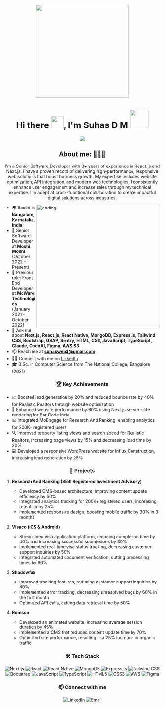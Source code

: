 <div align="center">
  <img height="300" src="https://user-images.githubusercontent.com/74038190/241765440-80728820-e06b-4f96-9c9e-9df46f0cc0a5.gif"  />
</div>

<h1 align="center">Hi there <img src="https://c.tenor.com/z2xJqhCpneIAAAAM/wave-hand.gif" width="40px">, I'm Suhas D M <img src="https://img.icons8.com/external-others-cattaleeya-thongsriphong/344/external-Boy-user-with-laptop-color-line-others-cattaleeya-thongsriphong.png"  width="60px" /></h1>
  
<p align="center">
<a align="center" href="https://github.com/suhasdm"><img src="https://readme-typing-svg.herokuapp.com?color=0A88B3&lines=Welcome+to+My+GitHub+Profile!;Senior+Software+Developer;3%2B+Years+of+Web+Development+Experience;Specialized+in+Next.js+and+React.js" /></a>
</p>

<h2 align="center">About me: 👨🏽‍💻</h2>
<p align="center">I'm a Senior Software Developer with 3+ years of experience in React.js and Next.js. I have a proven record of delivering high-performance, responsive web solutions that boost business growth. My expertise includes website optimization, API integration, and modern web technologies. I consistently enhance user engagement and increase sales through my technical expertise. I'm adept at cross-functional collaboration to create impactful digital solutions across industries.</p>

<img align="right" alt="coding" width="400" src="https://user-images.githubusercontent.com/56001279/169039511-a3887a25-f6aa-449c-a269-82372aaa8618.gif"/>

- 🌍 Based in **Bangalore, Karnataka, India**
- 💼 Senior Software Developer at **Moshi Moshi** (October 2022 - Present)
- 🚀 Previous role: Front End Developer at **McWare Technologies** (January 2021 - October 2022)
- 💬 Ask me about **Next.js, React.js, React Native, MongoDB, Express.js, Tailwind CSS, Bootstrap, GSAP, Sentry, HTML, CSS, JavaScript, TypeScript, Claude, OpenAI, Figma, AWS S3**
- 📫 Reach me at **suhasweb3@gmail.com**
- 👨‍💻 Connect with me on [LinkedIn](https://www.linkedin.com/in/suhas-d-m-7232b0236/)
- 🎓 B.Sc. in Computer Science from The National College, Bangalore (2021)

<h3 align="center">🏆 Key Achievements</h3>

- 📈 Boosted lead generation by 20% and reduced bounce rate by 40% for Realistic Realtors through website optimization
- 🚀 Enhanced website performance by 60% using Next.js server-side rendering for Bar Code India
- 📊 Integrated MoEngage for Research And Ranking, enabling analytics for 200K+ registered users
- 🔍 Improved property listing views and search speed for Realistic Realtors, increasing page views by 15% and decreasing load time by 20%
- 💻 Developed a responsive WordPress website for Influx Construction, increasing lead generation by 25%

<h3 align="center">🚀 Projects</h3>

1. **Research And Ranking (SEBI Registered Investment Advisory)**
   - Developed CMS-based architecture, improving content update efficiency by 50%
   - Integrated analytics tracking for 200K+ registered users, increasing retention by 25%
   - Implemented responsive design, boosting mobile traffic by 30% in 3 months

2. **Visaco (iOS & Android)**
   - Streamlined visa application platform, reducing completion time by 40% and increasing successful submissions by 30%
   - Implemented real-time visa status tracking, decreasing customer support inquiries by 50%
   - Integrated automated document verification, cutting processing times by 60%

3. **Shadowfax**
   - Improved tracking features, reducing customer support inquiries by 40%
   - Implemented error tracking, decreasing unresolved bugs by 60% in the first month
   - Optimized API calls, cutting data retrieval time by 50%

4. **Romson**
   - Developed an animated website, increasing average session duration by 45%
   - Implemented a CMS that reduced content update time by 70%
   - Optimized site performance, resulting in a 25% increase in organic traffic

<h3 align="center">🛠 Tech Stack</h3>
<div align="center">
  <img src="https://img.shields.io/badge/Next.js-000000?style=for-the-badge&logo=next.js&logoColor=white" alt="Next.js"/>
  <img src="https://img.shields.io/badge/React-20232A?style=for-the-badge&logo=react&logoColor=61DAFB" alt="React"/>
  <img src="https://img.shields.io/badge/React_Native-20232A?style=for-the-badge&logo=react&logoColor=61DAFB" alt="React Native"/>
  <img src="https://img.shields.io/badge/MongoDB-4EA94B?style=for-the-badge&logo=mongodb&logoColor=white" alt="MongoDB"/>
  <img src="https://img.shields.io/badge/Express.js-000000?style=for-the-badge&logo=express&logoColor=white" alt="Express.js"/>
  <img src="https://img.shields.io/badge/Tailwind_CSS-38B2AC?style=for-the-badge&logo=tailwind-css&logoColor=white" alt="Tailwind CSS"/>
  <img src="https://img.shields.io/badge/Bootstrap-563D7C?style=for-the-badge&logo=bootstrap&logoColor=white" alt="Bootstrap"/>
  <img src="https://img.shields.io/badge/JavaScript-F7DF1E?style=for-the-badge&logo=javascript&logoColor=black" alt="JavaScript"/>
  <img src="https://img.shields.io/badge/TypeScript-007ACC?style=for-the-badge&logo=typescript&logoColor=white" alt="TypeScript"/>
  <img src="https://img.shields.io/badge/HTML5-E34F26?style=for-the-badge&logo=html5&logoColor=white" alt="HTML5"/>
  <img src="https://img.shields.io/badge/CSS3-1572B6?style=for-the-badge&logo=css3&logoColor=white" alt="CSS3"/>
  <img src="https://img.shields.io/badge/Amazon_AWS-232F3E?style=for-the-badge&logo=amazon-aws&logoColor=white" alt="AWS"/>
  <img src="https://img.shields.io/badge/Figma-F24E1E?style=for-the-badge&logo=figma&logoColor=white" alt="Figma"/>
</div>

<h3 align="center">📫 Connect with me</h3>
<div align="center">
  <a href="https://www.linkedin.com/in/suhas-d-m-7232b0236/" target="_blank">
    <img src="https://img.shields.io/badge/LinkedIn-0077B5?style=for-the-badge&logo=linkedin&logoColor=white" alt="LinkedIn"/>
  </a>
  <a href="mailto:suhasweb3@gmail.com" target="_blank">
    <img src="https://img.shields.io/badge/Gmail-D14836?style=for-the-badge&logo=gmail&logoColor=white" alt="Email"/>
  </a>
</div>
